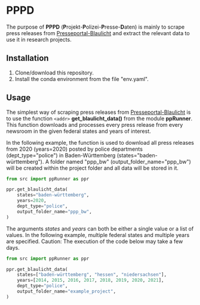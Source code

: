 # PPPD

The purpose of **PPPD** (**P**rojekt-**P**olizei-**P**resse-**D**aten) is mainly to scrape press releases from [Presseportal-Blaulicht](https://www.presseportal.de/blaulicht/) and extract the relevant data to use it in research projects.


## Installation
1. Clone/download this repository.
2. Install the conda environment from the file "env.yaml".


## Usage

The simplest way of scraping press releases from [Presseportal-Blaulicht](https://www.presseportal.de/blaulicht/) is to use the function `<addr>` **get_blaulicht_data()** from the module **ppRunner**. This function downloads and processes every press release from every newsroom in the given federal states and years of interest.

In the following example, the function is used to download all press releases from 2020 (years=2020) posted by police departments (dept_type="police") in Baden-Württemberg (states="baden-württemberg"). A folder named "ppp_bw" (output_folder_name="ppp_bw") will be created within the project folder and all data will be stored in it.

```python
from src import ppRunner as ppr

ppr.get_blaulicht_data(
    states="baden-württemberg",                         
    years=2020,                                         
    dept_type="police",
    output_folder_name="ppp_bw",
)
```

The arguments *states* and *years* can both be either a single value or a list of values. In the following example, multiple federal states and multiple years are specified. Caution: The execution of the code below may take a few days.

```python
from src import ppRunner as ppr

ppr.get_blaulicht_data(
    states=["baden-württemberg", "hessen", "niedersachsen"],                         
    years=[2014, 2015, 2016, 2017, 2018, 2019, 2020, 2021],                                         
    dept_type="police",
    output_folder_name="example_project",
)
```


